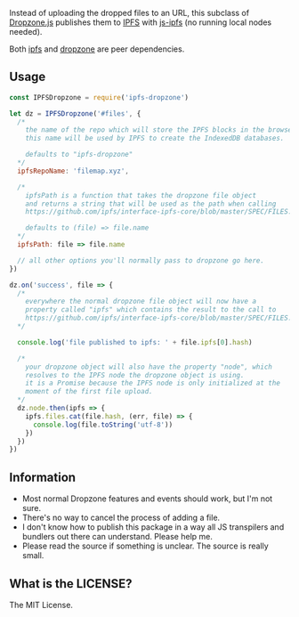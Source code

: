 Instead of uploading the dropped files to an URL, this subclass of [Dropzone.js](http://www.dropzonejs.com/) publishes them to [IPFS](https://ipfs.io/) with [js-ipfs](https://github.com/ipfs/js-ipfs) (no running local nodes needed).

Both [ipfs](https://www.npmjs.com/package/ipfs) and [dropzone](https://www.npmjs.com/package/dropzone) are peer dependencies.

## Usage

```js
const IPFSDropzone = require('ipfs-dropzone')

let dz = IPFSDropzone('#files', {
  /*
    the name of the repo which will store the IPFS blocks in the browser.
    this name will be used by IPFS to create the IndexedDB databases.

    defaults to "ipfs-dropzone"
  */
  ipfsRepoName: 'filemap.xyz',

  /*
    ipfsPath is a function that takes the dropzone file object
    and returns a string that will be used as the path when calling
    https://github.com/ipfs/interface-ipfs-core/blob/master/SPEC/FILES.md#add

    defaults to (file) => file.name
  */
  ipfsPath: file => file.name

  // all other options you'll normally pass to dropzone go here.
})

dz.on('success', file => {
  /*
    everywhere the normal dropzone file object will now have a
    property called "ipfs" which contains the result to the call to
    https://github.com/ipfs/interface-ipfs-core/blob/master/SPEC/FILES.md#add
  */

  console.log('file published to ipfs: ' + file.ipfs[0].hash)

  /*
    your dropzone object will also have the property "node", which
    resolves to the IPFS node the dropzone object is using.
    it is a Promise because the IPFS node is only initialized at the
    moment of the first file upload.
  */
  dz.node.then(ipfs => {
    ipfs.files.cat(file.hash, (err, file) => {
      console.log(file.toString('utf-8'))
    })
  })
})
```

## Information

  * Most normal Dropzone features and events should work, but I'm not sure.
  * There's no way to cancel the process of adding a file.
  * I don't know how to publish this package in a way all JS transpilers and bundlers out there can understand. Please help me.
  * Please read the source if something is unclear. The source is really small.

## What is the LICENSE?

The MIT License.
